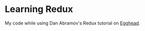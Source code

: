 # Learning Redux
My code while using Dan Abramov's Redux tutorial on [Egghead](https://egghead.io/courses/getting-started-with-redux).
